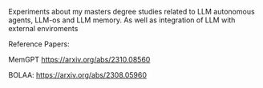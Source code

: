 Experiments about my masters degree studies related to LLM autonomous agents, LLM-os and LLM memory. As well as integration of LLM with external enviroments

Reference Papers:

MemGPT
https://arxiv.org/abs/2310.08560

BOLAA:
https://arxiv.org/abs/2308.05960
